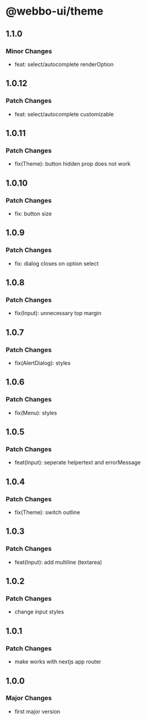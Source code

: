 # @webbo-ui/theme

## 1.1.0

### Minor Changes

- feat: select/autocomplete renderOption

## 1.0.12

### Patch Changes

- feat: select/autocomplete customizable

## 1.0.11

### Patch Changes

- fix(Theme): button hidden prop does not work

## 1.0.10

### Patch Changes

- fix: button size

## 1.0.9

### Patch Changes

- fix: dialog closes on option select

## 1.0.8

### Patch Changes

- fix(Input): unnecessary top margin

## 1.0.7

### Patch Changes

- fix(AlertDialog): styles

## 1.0.6

### Patch Changes

- fix(Menu): styles

## 1.0.5

### Patch Changes

- feat(Input): seperate helpertext and errorMessage

## 1.0.4

### Patch Changes

- fix(Theme): switch outline

## 1.0.3

### Patch Changes

- feat(Input): add multiline (textarea)

## 1.0.2

### Patch Changes

- change input styles

## 1.0.1

### Patch Changes

- make works with nextjs app router

## 1.0.0

### Major Changes

- first major version
